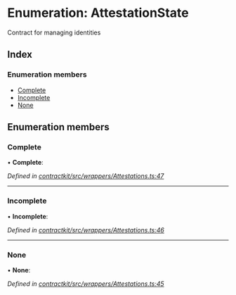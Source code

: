 # Enumeration: AttestationState

Contract for managing identities

## Index

### Enumeration members

* [Complete](_contractkit_src_wrappers_attestations_.attestationstate.md#complete)
* [Incomplete](_contractkit_src_wrappers_attestations_.attestationstate.md#incomplete)
* [None](_contractkit_src_wrappers_attestations_.attestationstate.md#none)

## Enumeration members

###  Complete

• **Complete**:

*Defined in [contractkit/src/wrappers/Attestations.ts:47](https://github.com/celo-org/celo-monorepo/blob/master/packages/contractkit/src/wrappers/Attestations.ts#L47)*

___

###  Incomplete

• **Incomplete**:

*Defined in [contractkit/src/wrappers/Attestations.ts:46](https://github.com/celo-org/celo-monorepo/blob/master/packages/contractkit/src/wrappers/Attestations.ts#L46)*

___

###  None

• **None**:

*Defined in [contractkit/src/wrappers/Attestations.ts:45](https://github.com/celo-org/celo-monorepo/blob/master/packages/contractkit/src/wrappers/Attestations.ts#L45)*
